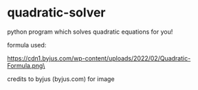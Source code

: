 # quadratic-solver

python program which solves quadratic equations for you!

formula used:

https://cdn1.byjus.com/wp-content/uploads/2022/02/Quadratic-Formula.png\


credits to byjus (byjus.com) for image
